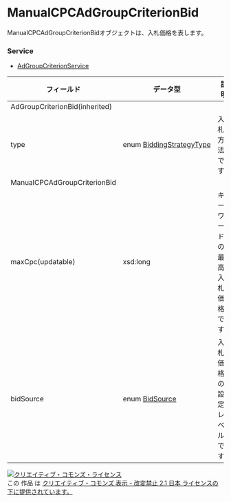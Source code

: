 # ManualCPCAdGroupCriterionBid
ManualCPCAdGroupCriterionBidオブジェクトは、入札価格を表します。
### Service
+ [AdGroupCriterionService](../services/AdGroupCriterionService.md)

| フィールド | データ型 | 説明 | ADD | SET | REMOVE | 
|---|---|---|---|---|---|
| AdGroupCriterionBid(inherited)||||||
| type| enum <a href="./BiddingStrategyType.md">BiddingStrategyType</a>| 入札方法です。| Req| Req| Req |
| ManualCPCAdGroupCriterionBid||||||
| maxCpc(updatable)| xsd:long| キーワードの最高入札価格です。| Opt| Opt| ─ |
| bidSource| enum <a href="./BidSource.md">BidSource</a>| 入札価格の設定レベルです。| ─| ─| ─ |
<a rel="license" href="http://creativecommons.org/licenses/by-nd/2.1/jp/"><img alt="クリエイティブ・コモンズ・ライセンス" style="border-width:0" src="https://i.creativecommons.org/l/by-nd/2.1/jp/88x31.png" /></a><br />この 作品 は <a rel="license" href="http://creativecommons.org/licenses/by-nd/2.1/jp/">クリエイティブ・コモンズ 表示 - 改変禁止 2.1 日本 ライセンスの下に提供されています。</a>
